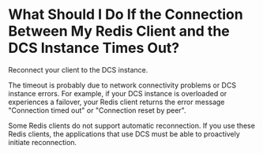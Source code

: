 # What Should I Do If the Connection Between My Redis Client and the DCS Instance Times Out?<a name="en-us_topic_0054235831"></a>

Reconnect your client to the DCS instance.

The timeout is probably due to network connectivity problems or DCS instance errors. For example, if your DCS instance is overloaded or experiences a failover, your Redis client returns the error message "Connection timed out" or "Connection reset by peer".

Some Redis clients do not support automatic reconnection. If you use these Redis clients, the applications that use DCS must be able to proactively initiate reconnection.

